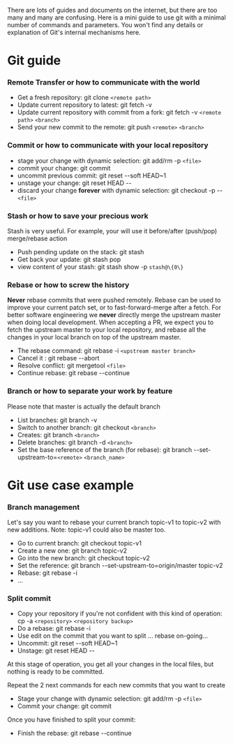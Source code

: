 There are lots of guides and documents on the internet, but there are too many and many are confusing. Here is a mini guide to use git with a minimal number of commands and parameters. You won't find any details or explanation of Git's internal mechanisms here.

# Git guide

### Remote Transfer or how to communicate with the world
* Get a fresh repository: git clone `<remote path>`
* Update current repository to latest: git fetch -v 
* Update current repository with commit from a fork: git fetch -v `<remote path>` `<branch>`
* Send your new commit to the remote: git push `<remote>` `<branch>`

### Commit or how to communicate with your local repository
* stage your change with dynamic selection: git add/rm -p `<file>`
* commit your change: git commit
* uncommit previous commit: git reset --soft HEAD~1
* unstage your change: git reset HEAD --
* discard your change **forever** with dynamic selection: git checkout -p -- `<file>`

### Stash or how to save your precious work
Stash is very useful. For example, your will use it before/after (push/pop) merge/rebase action 
* Push pending update on the stack: git stash
* Get back your update: git stash pop
* view content of your stash: git stash show -p `stash@\{0\}`

### Rebase or how to screw the history
**Never** rebase commits that were pushed remotely. Rebase can be used to improve your current patch set, or to fast-forward-merge after a fetch. For better software engineering we **never** directly merge the upstream master when doing local development. When accepting a PR, we expect you to fetch the upstream master to your local repository, and rebase all the changes in your local branch on top of the upstream master.
* The rebase command: git rebase -i `<upstream master branch>`
* Cancel it : git rebase --abort
* Resolve conflict: git mergetool `<file>`
* Continue rebase: git rebase --continue

### Branch or how to separate your work by feature
Please note that master is actually the default branch
* List branches: git branch -v
* Switch to another branch: git checkout `<branch>`
* Creates: git branch `<branch>`
* Delete branches: git branch -d `<branch>`
* Set the base reference of the branch (for rebase): git branch --set-upstream-to=`<remote>` `<branch_name>`

# Git use case example

### Branch management
Let's say you want to rebase your current branch topic-v1 to topic-v2 with new additions. Note: topic-v1 could also be master too.
* Go to current branch: git checkout topic-v1
* Create a new one: git branch topic-v2
* Go into the new branch: git checkout topic-v2
* Set the reference: git branch --set-upstream-to=origin/master topic-v2 
* Rebase: git rebase -i
* ...

### Split commit
* Copy your repository if you're not confident with this kind of operation: cp -a `<repository>` `<repository backup>`
* Do a rebase: git rebase -i
* Use edit on the commit that you want to split
... rebase on-going...
* Uncommit: git reset --soft HEAD~1
* Unstage: git reset HEAD --

At this stage of operation, you get all your changes in the local files, but nothing is ready to be committed.

Repeat the 2 next commands for each new commits that you want to create
* Stage your change with dynamic selection: git add/rm -p `<file>`
* Commit your change: git commit

Once you have finished to split your commit:
* Finish the rebase: git rebase --continue